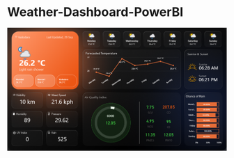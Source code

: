 # Weather-Dashboard-PowerBI
![Dashboard_Snapshot](https://github.com/DhyeyPatel30/Weather-Dashboard-PowerBI/blob/main/Screenshot%202025-09-30%20010243.png?raw=true)
